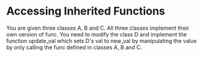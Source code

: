 # Accessing Inherited Functions
You are given three classes A, B and C. All three classes implement their own version of func.
You need to modify the class D and implement the function update_val which sets D's val to new_val by manipulating the value by only calling the func defined in classes A, B and C.
